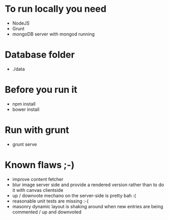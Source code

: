 # To run locally you need
* NodeJS
* Grunt
* mongoDB server with mongod running

# Database folder
* ./data

# Before you run it
* npm install
* bower install

# Run with grunt
* grunt serve

# Known flaws ;-)
* improve content fetcher
* blur image server side and provide a rendered version rather than to do it with canvas clientside
* up / downvote mechano on the server-side is pretty bah :(
* reasonable unit tests are missing :-(
* masonry dynamic layout is shaking around when new entries are being commented / up and downvoted
